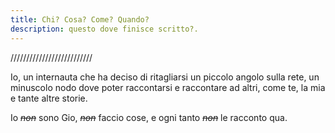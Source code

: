 ```yaml
---
title: Chi? Cosa? Come? Quando?
description: questo dove finisce scritto?.
---
```


//////////////////////////

Io, un internauta che ha deciso di ritagliarsi un piccolo angolo sulla rete, un minuscolo nodo dove poter raccontarsi e raccontare ad altri, come te, la mia e tante altre storie.

Io _~~non~~_ sono Gio, _~~non~~_ faccio cose, e ogni tanto _~~non~~_ le racconto qua. 